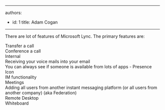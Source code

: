 

---
authors:
  - id: 1
    title: Adam Cogan
---




<span class='intro'> There are&#160;lot of features of Microsoft Lync. The primary features are&#58; </span>

<p> 
Transfer a call<br> 
Conference a call<br> 
Internal<br> 
Receiving your voice mails into your email<br> 
You can always see if someone is available from lots of apps - Presence Icon<br> 
IM functionality<br> 
Meetings<br> 
Adding all users from another instant messaging platform (or all users from another company) (aka Federation)<br>
Remote Desktop<br> 
Whiteboard</p>


